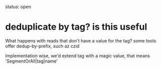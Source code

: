 status: open
# deduplicate by tag? is this useful

What happens with reads that don't have a value for the tag?
some tools offer dedup-by-prefix, such az czid

Implementation wise, we'd extend tag with a magic value,
that means 'SegmentOrAll|tag|name'
